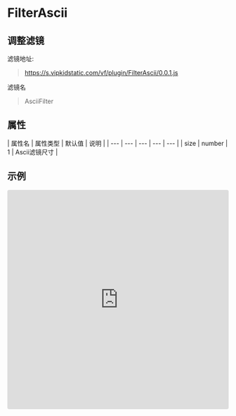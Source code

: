 # FilterAscii

## 调整滤镜
滤镜地址:
> https://s.vipkidstatic.com/vf/plugin/FilterAscii/0.0.1.js

滤镜名
> AsciiFilter

## 属性

| 属性名 | 属性类型 | 默认值 | 说明 |
| --- | --- | --- | --- | --- |
| size | number | 1 | Ascii滤镜尺寸 |



## 示例

<iframe
     src="https://codesandbox.io/embed/asciifilter-2hmp9?fontsize=14&hidenavigation=1&module=%2Fsrc%2Fcomponents.ts&theme=dark"
     style="width:100%; height:500px; border:0; border-radius: 4px; overflow:hidden;"
     title="asciifilter"
     allow="accelerometer; ambient-light-sensor; camera; encrypted-media; geolocation; gyroscope; hid; microphone; midi; payment; usb; vr"
     sandbox="allow-forms allow-modals allow-popups allow-presentation allow-same-origin allow-scripts"
   ></iframe>